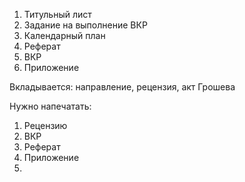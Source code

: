 1. Титульный лист
2. Задание на выполнение ВКР
3. Календарный план
4. Реферат 
5. ВКР
6. Приложение

Вкладывается: направление, рецензия, акт Грошева


Нужно напечатать:
1. Рецензию
2. ВКР
3. Реферат 
4. Приложение
5. 